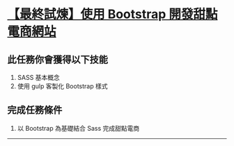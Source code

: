 # [【最終試煉】使用 Bootstrap 開發甜點電商網站]()

## 此任務你會獲得以下技能

1. SASS 基本概念
2. 使用 gulp 客製化 Bootstrap 樣式

## 完成任務條件

1. 以 Bootstrap 為基礎結合 Sass 完成甜點電商

---


